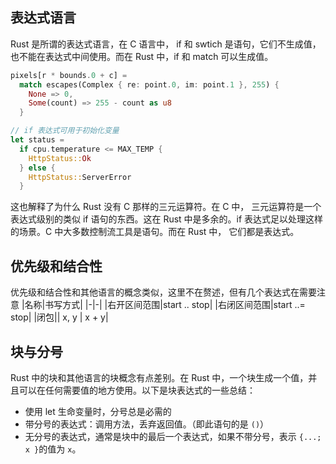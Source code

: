 ## 表达式语言

Rust 是所谓的表达式语言，在 C 语言中， if 和 swtich 是语句，它们不生成值，也不能在表达式中间使用。而在 Rust 中，if 和 match 可以生成值。

```rust
pixels[r * bounds.0 + c] =
  match escapes(Complex { re: point.0, im: point.1 }, 255) {
    None => 0,
    Some(count) => 255 - count as u8
  }

// if 表达式可用于初始化变量
let status =
  if cpu.temperature <= MAX_TEMP {
    HttpStatus::Ok
  } else {
    HttpStatus::ServerError
  }
```

这也解释了为什么 Rust 没有 C 那样的三元运算符。在 C 中， 三元运算符是一个表达式级别的类似 if 语句的东西。这在 Rust 中是多余的。if 表达式足以处理这样的场景。C 中大多数控制流工具是语句。而在 Rust 中， 它们都是表达式。

## 优先级和结合性

优先级和结合性和其他语言的概念类似，这里不在赘述，但有几个表达式在需要注意
|名称|书写方式|
|-|-|
|右开区间范围|start .. stop|
|右闭区间范围|start ..= stop|
|闭包|&#124; x, y &#124; x + y|

## 块与分号

Rust 中的块和其他语言的块概念有点差别。在 Rust 中，一个块生成一个值，并且可以在任何需要值的地方使用。以下是块表达式的一些总结：
- 使用 let 生命变量时，分号总是必需的
- 带分号的表达式：调用方法，丢弃返回值。（即此语句的是 `()`）
- 无分号的表达式，通常是块中的最后一个表达式，如果不带分号，表示 `{...;  x }`的值为 `x`。